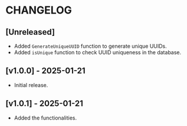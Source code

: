 # CHANGELOG

## [Unreleased]
- Added `GenerateUniqueUUID` function to generate unique UUIDs.
- Added `isUnique` function to check UUID uniqueness in the database.

## [v1.0.0] - 2025-01-21
- Initial release.

## [v1.0.1] - 2025-01-21
- Added the functionalities.